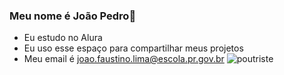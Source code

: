### Meu nome é João Pedro🖤
- Eu estudo no Alura
- Eu uso esse espaço para compartilhar meus projetos
- Meu email é joao.faustino.lima@escola.pr.gov.br
![poutriste](https://tenor.com/pt-BR/view/pou-sad-bath-gif-2180625139237159236)
